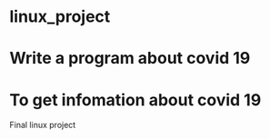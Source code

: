 # linux_project
# Write a program about covid 19
# To get infomation about covid 19
Final linux project
